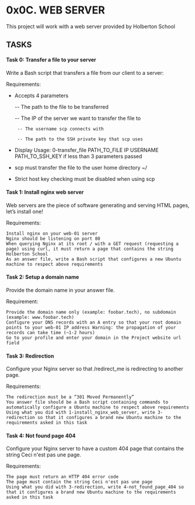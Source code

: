# 0x0C. WEB SERVER

This project will work with a web server provided by Holberton School

## TASKS

#### Task 0: Transfer a file to your server

Write a Bash script that transfers a file from our client to a server:

Requirements:

 - Accepts 4 parameters

   	-- The path to the file to be transferred

	-- The IP of the server we want to transfer the file to

        -- The username scp connects with

        -- The path to the SSH private key that scp uses

 - Display Usage: 0-transfer_file PATH_TO_FILE IP USERNAME PATH_TO_SSH_KEY if less than 3 parameters passed
 - scp must transfer the file to the user home directory ~/
 - Strict host key checking must be disabled when using scp


#### Task 1: Install nginx web server

Web servers are the piece of software generating and serving HTML pages, let’s install one!

Requirements:

	Install nginx on your web-01 server
	Nginx should be listening on port 80
	When querying Nginx at its root / with a GET request (requesting a page) using curl, it must return a page that contains the string Holberton School
	As an answer file, write a Bash script that configures a new Ubuntu machine to respect above requirements


#### Task 2: Setup a domain name

Provide the domain name in your answer file.

Requirement:

	Provide the domain name only (example: foobar.tech), no subdomain (example: www.foobar.tech)
	Configure your DNS records with an A entry so that your root domain points to your web-01 IP address Warning: the propagation of your records can take time (~1-2 hours)
	Go to your profile and enter your domain in the Project website url field


#### Task 3: Redirection

Configure your Nginx server so that /redirect_me is redirecting to another page.

Requirements:

	The redirection must be a “301 Moved Permanently”
	You answer file should be a Bash script containing commands to automatically configure a Ubuntu machine to respect above requirements
	Using what you did with 1-install_nginx_web_server, write 3-redirection so that it configures a brand new Ubuntu machine to the requirements asked in this task


#### Task 4: Not found page 404

Configure your Nginx server to have a custom 404 page that contains the string Ceci n'est pas une page.

Requirements:

	The page must return an HTTP 404 error code
	The page must contain the string Ceci n'est pas une page
	Using what you did with 3-redirection, write 4-not_found_page_404 so that it configures a brand new Ubuntu machine to the requirements asked in this task

